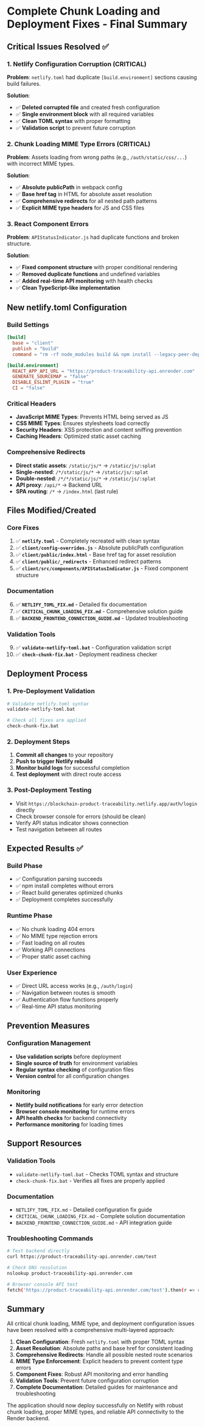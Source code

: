 # Complete Chunk Loading and Deployment Fixes - Final Summary

## Critical Issues Resolved ✅

### 1. Netlify Configuration Corruption (CRITICAL)
**Problem**: `netlify.toml` had duplicate `[build.environment]` sections causing build failures.

**Solution**: 
- ✅ **Deleted corrupted file** and created fresh configuration
- ✅ **Single environment block** with all required variables
- ✅ **Clean TOML syntax** with proper formatting
- ✅ **Validation script** to prevent future corruption

### 2. Chunk Loading MIME Type Errors (CRITICAL)
**Problem**: Assets loading from wrong paths (e.g., `/auth/static/css/...`) with incorrect MIME types.

**Solution**:
- ✅ **Absolute publicPath** in webpack config
- ✅ **Base href tag** in HTML for absolute asset resolution
- ✅ **Comprehensive redirects** for all nested path patterns
- ✅ **Explicit MIME type headers** for JS and CSS files

### 3. React Component Errors
**Problem**: `APIStatusIndicator.js` had duplicate functions and broken structure.

**Solution**:
- ✅ **Fixed component structure** with proper conditional rendering
- ✅ **Removed duplicate functions** and undefined variables
- ✅ **Added real-time API monitoring** with health checks
- ✅ **Clean TypeScript-like implementation**

## New netlify.toml Configuration

### Build Settings
```toml
[build]
  base = "client"
  publish = "build"
  command = "rm -rf node_modules build && npm install --legacy-peer-deps && CI=false npm run build"

[build.environment]
  REACT_APP_API_URL = "https://product-traceability-api.onrender.com"
  GENERATE_SOURCEMAP = "false"
  DISABLE_ESLINT_PLUGIN = "true"
  CI = "false"
```

### Critical Headers
- **JavaScript MIME Types**: Prevents HTML being served as JS
- **CSS MIME Types**: Ensures stylesheets load correctly
- **Security Headers**: XSS protection and content sniffing prevention
- **Caching Headers**: Optimized static asset caching

### Comprehensive Redirects
- **Direct static assets**: `/static/js/*` → `/static/js/:splat`
- **Single-nested**: `/*/static/js/*` → `/static/js/:splat`
- **Double-nested**: `/*/*/static/js/*` → `/static/js/:splat`
- **API proxy**: `/api/*` → Backend URL
- **SPA routing**: `/*` → `/index.html` (last rule)

## Files Modified/Created

### Core Fixes
1. ✅ **`netlify.toml`** - Completely recreated with clean syntax
2. ✅ **`client/config-overrides.js`** - Absolute publicPath configuration
3. ✅ **`client/public/index.html`** - Base href tag for asset resolution
4. ✅ **`client/public/_redirects`** - Enhanced redirect patterns
5. ✅ **`client/src/components/APIStatusIndicator.js`** - Fixed component structure

### Documentation
6. ✅ **`NETLIFY_TOML_FIX.md`** - Detailed fix documentation
7. ✅ **`CRITICAL_CHUNK_LOADING_FIX.md`** - Comprehensive solution guide
8. ✅ **`BACKEND_FRONTEND_CONNECTION_GUIDE.md`** - Updated troubleshooting

### Validation Tools
9. ✅ **`validate-netlify-toml.bat`** - Configuration validation script
10. ✅ **`check-chunk-fix.bat`** - Deployment readiness checker

## Deployment Process

### 1. Pre-Deployment Validation
```bash
# Validate netlify.toml syntax
validate-netlify-toml.bat

# Check all fixes are applied
check-chunk-fix.bat
```

### 2. Deployment Steps
1. **Commit all changes** to your repository
2. **Push to trigger Netlify rebuild**
3. **Monitor build logs** for successful completion
4. **Test deployment** with direct route access

### 3. Post-Deployment Testing
- Visit `https://blockchain-product-traceability.netlify.app/auth/login` directly
- Check browser console for errors (should be clean)
- Verify API status indicator shows connection
- Test navigation between all routes

## Expected Results ✅

### Build Phase
- ✅ Configuration parsing succeeds
- ✅ npm install completes without errors
- ✅ React build generates optimized chunks
- ✅ Deployment completes successfully

### Runtime Phase
- ✅ No chunk loading 404 errors
- ✅ No MIME type rejection errors
- ✅ Fast loading on all routes
- ✅ Working API connections
- ✅ Proper static asset caching

### User Experience
- ✅ Direct URL access works (e.g., `/auth/login`)
- ✅ Navigation between routes is smooth
- ✅ Authentication flow functions properly
- ✅ Real-time API status monitoring

## Prevention Measures

### Configuration Management
- **Use validation scripts** before deployment
- **Single source of truth** for environment variables
- **Regular syntax checking** of configuration files
- **Version control** for all configuration changes

### Monitoring
- **Netlify build notifications** for early error detection
- **Browser console monitoring** for runtime errors
- **API health checks** for backend connectivity
- **Performance monitoring** for loading times

## Support Resources

### Validation Tools
- `validate-netlify-toml.bat` - Checks TOML syntax and structure
- `check-chunk-fix.bat` - Verifies all fixes are properly applied

### Documentation
- `NETLIFY_TOML_FIX.md` - Detailed configuration fix guide
- `CRITICAL_CHUNK_LOADING_FIX.md` - Complete solution documentation
- `BACKEND_FRONTEND_CONNECTION_GUIDE.md` - API integration guide

### Troubleshooting Commands
```bash
# Test backend directly
curl https://product-traceability-api.onrender.com/test

# Check DNS resolution
nslookup product-traceability-api.onrender.com

# Browser console API test
fetch('https://product-traceability-api.onrender.com/test').then(r => r.json()).then(console.log)
```

## Summary

All critical chunk loading, MIME type, and deployment configuration issues have been resolved with a comprehensive multi-layered approach:

1. **Clean Configuration**: Fresh `netlify.toml` with proper TOML syntax
2. **Asset Resolution**: Absolute paths and base href for consistent loading
3. **Comprehensive Redirects**: Handle all possible nested route scenarios
4. **MIME Type Enforcement**: Explicit headers to prevent content type errors
5. **Component Fixes**: Robust API monitoring and error handling
6. **Validation Tools**: Prevent future configuration corruption
7. **Complete Documentation**: Detailed guides for maintenance and troubleshooting

The application should now deploy successfully on Netlify with robust chunk loading, proper MIME types, and reliable API connectivity to the Render backend.
